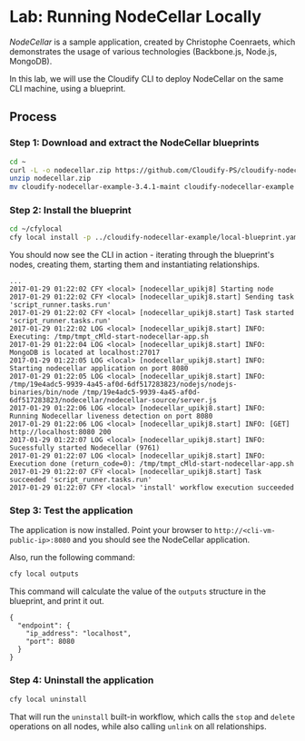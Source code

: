 # Lab: Running NodeCellar Locally

*NodeCellar* is a sample application, created by Christophe Coenraets, which demonstrates the usage of various technologies
(Backbone.js, Node.js, MongoDB).

In this lab, we will use the Cloudify CLI to deploy NodeCellar on the same CLI machine, using a blueprint.

## Process

### Step 1: Download and extract the NodeCellar blueprints

```bash
cd ~
curl -L -o nodecellar.zip https://github.com/Cloudify-PS/cloudify-nodecellar-example/archive/3.4.1-maint.zip
unzip nodecellar.zip
mv cloudify-nodecellar-example-3.4.1-maint cloudify-nodecellar-example
```

### Step 2: Install the blueprint

```bash
cd ~/cfylocal
cfy local install -p ../cloudify-nodecellar-example/local-blueprint.yaml
```

You should now see the CLI in action - iterating through the blueprint's nodes, creating them, starting them and
instantiating relationships.

```
...
2017-01-29 01:22:02 CFY <local> [nodecellar_upikj8] Starting node
2017-01-29 01:22:02 CFY <local> [nodecellar_upikj8.start] Sending task 'script_runner.tasks.run'
2017-01-29 01:22:02 CFY <local> [nodecellar_upikj8.start] Task started 'script_runner.tasks.run'
2017-01-29 01:22:02 LOG <local> [nodecellar_upikj8.start] INFO: Executing: /tmp/tmpt_cMld-start-nodecellar-app.sh
2017-01-29 01:22:04 LOG <local> [nodecellar_upikj8.start] INFO: MongoDB is located at localhost:27017
2017-01-29 01:22:05 LOG <local> [nodecellar_upikj8.start] INFO: Starting nodecellar application on port 8080
2017-01-29 01:22:05 LOG <local> [nodecellar_upikj8.start] INFO: /tmp/19e4adc5-9939-4a45-af0d-6df517283823/nodejs/nodejs-binaries/bin/node /tmp/19e4adc5-9939-4a45-af0d-6df517283823/nodecellar/nodecellar-source/server.js
2017-01-29 01:22:06 LOG <local> [nodecellar_upikj8.start] INFO: Running Nodecellar liveness detection on port 8080
2017-01-29 01:22:06 LOG <local> [nodecellar_upikj8.start] INFO: [GET] http://localhost:8080 200
2017-01-29 01:22:07 LOG <local> [nodecellar_upikj8.start] INFO: Sucessfully started Nodecellar (9761)
2017-01-29 01:22:07 LOG <local> [nodecellar_upikj8.start] INFO: Execution done (return_code=0): /tmp/tmpt_cMld-start-nodecellar-app.sh
2017-01-29 01:22:07 CFY <local> [nodecellar_upikj8.start] Task succeeded 'script_runner.tasks.run'
2017-01-29 01:22:07 CFY <local> 'install' workflow execution succeeded
```

### Step 3: Test the application

The application is now installed. Point your browser to `http://<cli-vm-public-ip>:8080` and you should see
the NodeCellar application.

Also, run the following command:

```bash
cfy local outputs
```

This command will calculate the value of the `outputs` structure in the blueprint, and print it out.

```
{
  "endpoint": {
    "ip_address": "localhost",
    "port": 8080
  }
}
```

### Step 4: Uninstall the application

```bash
cfy local uninstall
```

That will run the `uninstall` built-in workflow, which calls the `stop` and `delete` operations on all nodes, while
also calling `unlink` on all relationships.
